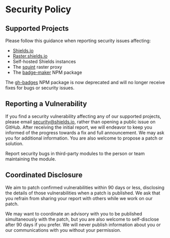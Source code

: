 # Security Policy

## Supported Projects

Please follow this guidance when reporting security issues affecting:

- [Shields.io](https://shields.io)
- [Raster.shields.io](https://raster.shields.io)
- Self-hosted Shields instances
- The [squint](https://github.com/badges/squint) raster proxy
- The [badge-maker](https://www.npmjs.com/package/badge-maker) NPM package

The [gh-badges](https://www.npmjs.com/package/gh-badges) NPM package is now deprecated and will no longer receive fixes for bugs or security issues.

## Reporting a Vulnerability

If you find a security vulnerability affecting any of our supported projects, please email [security@shields.io](mailto:security@shields.io), rather than opening a public issue on GitHub. After receiving the initial report, we will endeavor to keep you informed of the progress towards a fix and full announcement. We may ask you for additional information. You are also welcome to propose a patch or solution.

Report security bugs in third-party modules to the person or team maintaining the module.

## Coordinated Disclosure

We aim to patch confirmed vulnerabilities within 90 days or less, disclosing the details of those vulnerabilities when a patch is published. We ask that you refrain from sharing your report with others while we work on our patch.

We may want to coordinate an advisory with you to be published simultaneously with the patch, but you are also welcome to self-disclose after 90 days if you prefer. We will never publish information about you or our communications with you without your permission.
